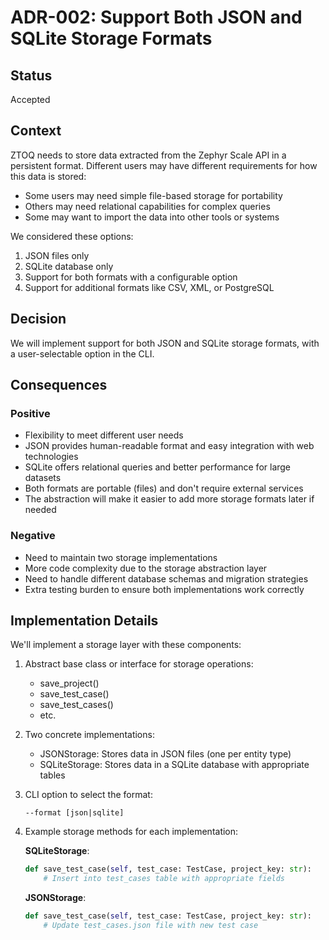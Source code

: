 # ADR-002: Support Both JSON and SQLite Storage Formats

## Status

Accepted

## Context

ZTOQ needs to store data extracted from the Zephyr Scale API in a persistent format. Different users may have different requirements for how this data is stored:

- Some users may need simple file-based storage for portability
- Others may need relational capabilities for complex queries
- Some may want to import the data into other tools or systems

We considered these options:
1. JSON files only
2. SQLite database only
3. Support for both formats with a configurable option
4. Support for additional formats like CSV, XML, or PostgreSQL

## Decision

We will implement support for both JSON and SQLite storage formats, with a user-selectable option in the CLI.

## Consequences

### Positive

- Flexibility to meet different user needs
- JSON provides human-readable format and easy integration with web technologies
- SQLite offers relational queries and better performance for large datasets
- Both formats are portable (files) and don't require external services
- The abstraction will make it easier to add more storage formats later if needed

### Negative

- Need to maintain two storage implementations
- More code complexity due to the storage abstraction layer
- Need to handle different database schemas and migration strategies
- Extra testing burden to ensure both implementations work correctly

## Implementation Details

We'll implement a storage layer with these components:

1. Abstract base class or interface for storage operations:
   - save_project()
   - save_test_case()
   - save_test_cases()
   - etc.

2. Two concrete implementations:
   - JSONStorage: Stores data in JSON files (one per entity type)
   - SQLiteStorage: Stores data in a SQLite database with appropriate tables

3. CLI option to select the format:
   ```
   --format [json|sqlite]
   ```

4. Example storage methods for each implementation:

   **SQLiteStorage**:
   ```python
   def save_test_case(self, test_case: TestCase, project_key: str):
       # Insert into test_cases table with appropriate fields
   ```

   **JSONStorage**:
   ```python
   def save_test_case(self, test_case: TestCase, project_key: str):
       # Update test_cases.json file with new test case
   ```